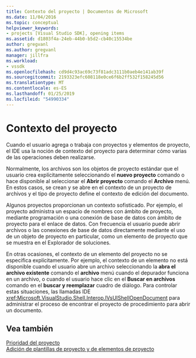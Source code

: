```yaml
---
title: Contexto del proyecto | Documentos de Microsoft
ms.date: 11/04/2016
ms.topic: conceptual
helpviewer_keywords:
- projects [Visual Studio SDK], opening items
ms.assetid: d1803f4a-24eb-44b0-b5d2-cb40c15534be
author: gregvanl
ms.author: gregvanl
manager: jillfra
ms.workload:
- vssdk
ms.openlocfilehash: cd9d4c93ac69c73f81adc3111b0aeb4e141ab39f
ms.sourcegitcommit: 2193323efc608118e0ce6f6b2ff532f158245d56
ms.translationtype: MT
ms.contentlocale: es-ES
ms.lasthandoff: 01/25/2019
ms.locfileid: "54990334"
---
```

# <a name="project-context"></a>Contexto del proyecto
Cuando el usuario agrega o trabaja con proyectos y elementos de proyecto, el IDE usa la noción de contexto del proyecto para determinar cómo varias de las operaciones deben realizarse.  
  
 Normalmente, los archivos son los objetos de proyecto estándar que el usuario crea explícitamente seleccionando el **nuevo proyecto** comando o hace disponible al seleccionar el **Abrir proyecto** comando el  **Archivo** menú. En estos casos, se crean y se abre en el contexto de un proyecto de archivos y el tipo de proyecto define el contexto de edición del documento.  
  
 Algunos proyectos proporcionan un contexto sofisticado. Por ejemplo, el proyecto administra un espacio de nombres con ámbito de proyecto, mediante programación o una conexión de base de datos con ámbito de proyecto para el enlace de datos. Con frecuencia el usuario puede abrir archivos o las conexiones de base de datos directamente mediante el uso de un objeto de proyecto en particular, como un elemento de proyecto que se muestra en el Explorador de soluciones.  
  
 En otras ocasiones, el contexto de un elemento del proyecto no se especifica explícitamente. Por ejemplo, el contexto de un elemento no está disponible cuando el usuario abre un archivo seleccionando la **abra el archivo existente** comando el **archivo** menú cuando el depurador funciona en un archivo, o cuando el usuario hace clic en el **Buscar en archivos** comando en el **buscar y reemplazar** cuadro de diálogo. Para controlar estas situaciones, las llamadas IDE <xref:Microsoft.VisualStudio.Shell.Interop.IVsUIShellOpenDocument> para administrar el proceso de encontrar el proyecto de procedimiento para abrir un documento.  
  
## <a name="see-also"></a>Vea también  
 [Prioridad del proyecto](../../extensibility/internals/project-priority.md)   
 [Adición de plantillas de proyecto y de elementos de proyecto](../../extensibility/internals/adding-project-and-project-item-templates.md)